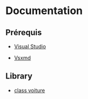 # Documentation



## Prérequis
 * [Visual Studio](https://visualstudio.microsoft.com/fr/vs/)

 * [Vsxmd](https://www.nuget.org/packages/Vsxmd)

 ## Library
 * [class voiture](Documentation/Voiture.cs)

